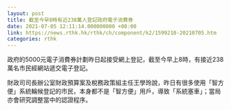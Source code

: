 ```yaml
---
layout: post
title: 截至今早8時有近238萬人登記政府電子消費券
date: 2021-07-05 12:11:14.000000000 +08:00
link: https://news.rthk.hk/rthk/ch/component/k2/1599210-20210705.htm
categories: rthk
---
```


政府的5000元電子消費券計劃昨日起接受網上登記，截至今早上8時，有接近238萬名市民經網站遞交電子登記。

財政司司長辦公室財政預算案及稅務政策組主任王學玲說，昨日有很多使用「智方便」系統輪候登記的市民，本身都不是「智方便」用戶，導致「系統塞車」；當局亦會研究調整當中的認證程序。
